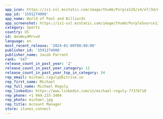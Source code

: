```yaml
---
app_icon: https://is1-ssl.mzstatic.com/image/thumb/Purple126/v4/e7/3d/66/e73d669c-5a29-c898-5e07-a426682dea41/AppIcon-0-0-1x_U007emarketing-0-10-0-85-220.png/1024x1024bb.png
app_id: '1591274006'
app_name: World of Pool and Billiards
app_screenshot: https://is1-ssl.mzstatic.com/image/thumb/PurpleSource126/v4/c0/ce/61/c0ce61a2-479a-984e-29de-f126bcbd1302/9a25baf2-3cff-40b7-a12b-998752180edb_Simulator_Screenshot_-_iPhone_8_Plus__U00285.5_U0022_Display_U0029_-_2023-09-05_at_13.48.19.png/1242x2208bb.png
category: Sports
country: US
id: 4exWxy4MrvuO
language: en
most_recent_release: '2024-01-08T00:00:00'
publisher_id: '1591274008'
publisher_name: Jacob Parrent
rank: '547'
release_count_in_past_year: '2'
release_count_in_past_year_category: 12
release_count_in_past_year_top_in_category: 34
rep_email: michael.roguly@bitrise.io
rep_first_name: Michael
rep_full_name: Michael Roguly
rep_linkedin: https://www.linkedin.com/in/michael-roguly-77376710
rep_phone: +1 949-233-3404
rep_photo: michael.jpg
rep_title: Account Manager
store: itunes_connect
---
```


